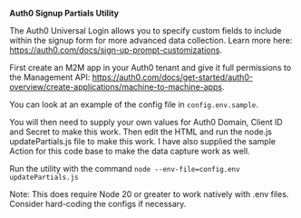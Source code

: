 **Auth0 Signup Partials Utility**

The Auth0 Universal Login allows you to specify custom fields to include within the signup form for more advanced data collection.  Learn more here: https://auth0.com/docs/sign-up-prompt-customizations.

First create an M2M app in your Auth0 tenant and give it full permissions to the Management API: https://auth0.com/docs/get-started/auth0-overview/create-applications/machine-to-machine-apps.

You can look at an example of the config file in `config.env.sample`.

You will then need to supply your own values for Auth0 Domain, Client ID and Secret to make this work.  Then edit the HTML and run the node.js updatePartials.js file to make this work.  I have also supplied the sample Action for this code base to make the data capture work as well.

Run the utility with the command `node --env-file=config.env updatePartials.js`

Note: This does require Node 20 or greater to work natively with .env files.  Consider hard-coding the configs if necessary.
